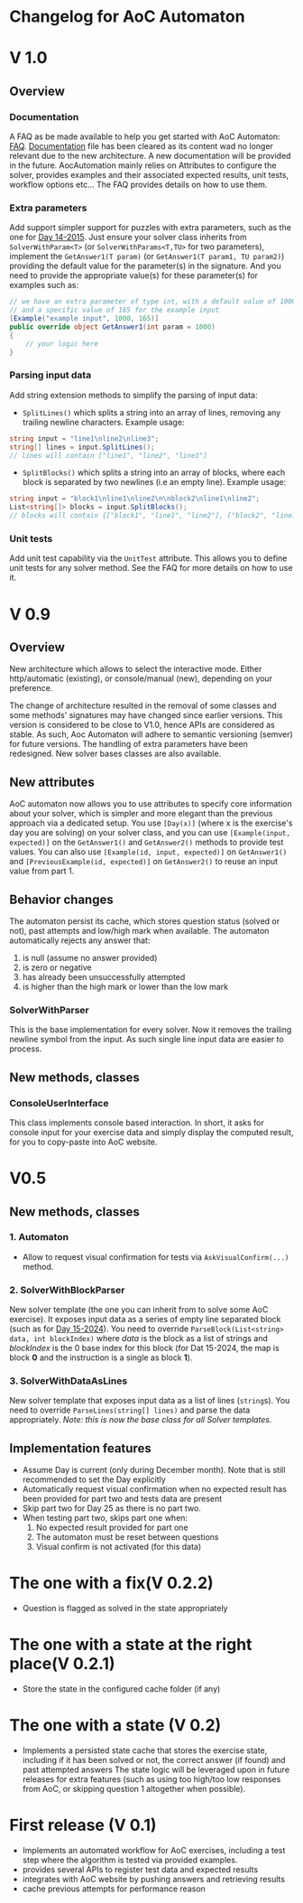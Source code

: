 # Changelog for AoC Automaton

# V 1.0 
## Overview
### Documentation
A FAQ as be made available to help you get started with AoC Automaton: [FAQ](FAQ.md).
[Documentation](Documentation.md) file has been cleared as its content wad no longer relevant due to the new architecture.
A new documentation will be provided in the future.
AocAutomation mainly relies on Attributes to configure the solver, provides examples and their associated expected
results, unit tests, workflow options etc...
The FAQ provides details on how to use them.

### Extra parameters
Add support simpler support for puzzles with extra parameters, such as the one for [Day 14-2015](https://adventofcode.com/2015/day/14). 
Just ensure your solver class inherits from `SolverWithParam<T>` (or `SolverWithParams<T,TU>` for two parameters), 
implement the `GetAnswer1(T param)` (or `GetAnswer1(T param1, TU param2)`) providing the default value for the
parameter(s) in the signature. And you need to provide the appropriate value(s) for these parameter(s) for 
examples such as:
```csharp
// we have an extra parameter of type int, with a default value of 1000
// and a specific value of 165 for the example input
[Example("example input", 1000, 165)]
public override object GetAnswer1(int param = 1000)
{
    // your logic here
}
```


### Parsing input data
Add string extension methods to simplify the parsing of input data:
- `SplitLines()` which splits a string into an array of lines, removing any trailing newline characters. Example usage:
```csharp
string input = "line1\nline2\nline3";
string[] lines = input.SplitLines();
// lines will contain ["line1", "line2", "line3"]
```

- `SplitBlocks()` which splits a string into an array of blocks, where each block is separated by two newlines (i.e an 
empty line). Example usage:
```csharp
string input = "block1\nline1\nline2\n\nblock2\nline1\nline2";
List<string[]> blocks = input.SplitBlocks();
// blocks will contain {["block1", "line1", "line2"], ["block2", "line1", "line2"]}
```

### Unit tests
Add unit test capability via the `UnitTest` attribute. This allows you to define unit tests for any solver method.
See the FAQ for more details on how to use it.

### 

# V 0.9
## Overview
New architecture which allows to select the interactive mode. Either http/automatic (existing), or console/manual (new), depending on your
preference.

The change of architecture resulted in the removal of some classes and some methods' signatures may have changed since
earlier versions.
This version is considered to be close to V1.0, hence APIs are considered as stable. As such, Aoc Automaton will
adhere to semantic versioning (semver) for future versions.
The handling of extra parameters have been redesigned. New solver bases classes are also available.

## New attributes
AoC automaton now allows you to use attributes to specify core information about your solver, which is simpler
and more elegant than the previous approach via a dedicated setup. 
You use `[Day(x)]` (where x is the exercise's day you are solving) on your solver class, and you can use 
`[Example(input, expected)]` on the `GetAnswer1()` and `GetAnswer2()` methods to provide test values.
You can also use `[Example(id, input, expected)]` on `GetAnswer1()` and 
`[PreviousExample(id, expected)]` on `GetAnswer2()` to reuse an input value from part 1.


## Behavior changes
The automaton persist its cache, which stores question status (solved or not), past attempts and low/high mark when
available. 
The automaton automatically rejects any answer that:
1) is null (assume no answer provided)
2) is zero or negative
3) has already been unsuccessfully attempted
4) is higher than the high mark or lower than the low mark

### SolverWithParser
This is the base implementation for every solver. Now it removes the trailing newline symbol from the input. As such
single line input data are easier to process.

## New methods, classes
### ConsoleUserInterface
This class implements console based interaction. In short, it asks for console input for your exercise data and simply 
display the computed result, for you to copy-paste into AoC website.

# V0.5
## New methods, classes

### 1. Automaton
   - Allow to request visual confirmation for tests via `AskVisualConfirm(...)` method.

### 2. SolverWithBlockParser
   New solver template (the one you can inherit from to solve some AoC exercise). It exposes input data
as a series of empty line separated block (such as for [Day 15-2024](https://adventofcode.com/2024/day/15)).
You need to override `ParseBlock(List<string> data, int blockIndex)` where _data_ is the block as a list of strings and
_blockIndex_ is the 0 base index for this block (for Dat 15-2024, the map is block **0** and the instruction is a single
as block **1**).

### 3. SolverWithDataAsLines
New solver template that exposes input data as a list of lines (`string`s). You need to override `ParseLines(string[] lines)`
and parse the data appropriately. _Note: this is now the base class for all Solver templates._

## Implementation features
- Assume Day is current (only during December month). Note that is still recommended to set the Day explicitly
- Automatically request visual confirmation when no expected result has been provided for part two and tests data are present
- Skip part two for Day 25 as there is no part two.
- When testing part two, skips part one when:
  1. No expected result provided for part one
  2. The automaton must be reset between questions
  3. Visual confirm is not activated (for this data)


# The one with a fix(V 0.2.2)
- Question is flagged as solved in the state appropriately

# The one with a state at the right place(V 0.2.1)
- Store the state in the configured cache folder (if any)
# The one with a state (V 0.2)
- Implements a persisted state cache that stores the exercise state, including if it has been solved or not, the correct answer (if found) and past attempted answers
The state logic will be leveraged upon in future releases for extra features (such as using too high/too low responses from AoC, or skipping question 1 altogether when possible).
# First release (V 0.1)
- Implements an automated workflow for AoC exercises, including a test step where the algorithm is tested via provided examples.
- provides several APIs to register test data and expected results
- integrates with AoC website by pushing answers and retrieving results
- cache previous attempts for performance reason
